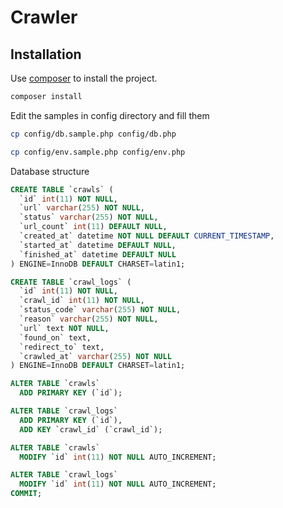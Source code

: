 # Crawler

## Installation

Use [composer](https://getcomposer.org/) to install the project.

```bash
composer install
```

Edit the samples in config directory and fill them

```bash
cp config/db.sample.php config/db.php
```

```bash
cp config/env.sample.php config/env.php
```
Database structure

```sql
CREATE TABLE `crawls` (
  `id` int(11) NOT NULL,
  `url` varchar(255) NOT NULL,
  `status` varchar(255) NOT NULL,
  `url_count` int(11) DEFAULT NULL,
  `created_at` datetime NOT NULL DEFAULT CURRENT_TIMESTAMP,
  `started_at` datetime DEFAULT NULL,
  `finished_at` datetime DEFAULT NULL
) ENGINE=InnoDB DEFAULT CHARSET=latin1;

CREATE TABLE `crawl_logs` (
  `id` int(11) NOT NULL,
  `crawl_id` int(11) NOT NULL,
  `status_code` varchar(255) NOT NULL,
  `reason` varchar(255) NOT NULL,
  `url` text NOT NULL,
  `found_on` text,
  `redirect_to` text,
  `crawled_at` varchar(255) NOT NULL
) ENGINE=InnoDB DEFAULT CHARSET=latin1;

ALTER TABLE `crawls`
  ADD PRIMARY KEY (`id`);

ALTER TABLE `crawl_logs`
  ADD PRIMARY KEY (`id`),
  ADD KEY `crawl_id` (`crawl_id`);

ALTER TABLE `crawls`
  MODIFY `id` int(11) NOT NULL AUTO_INCREMENT;

ALTER TABLE `crawl_logs`
  MODIFY `id` int(11) NOT NULL AUTO_INCREMENT;
COMMIT;
```
